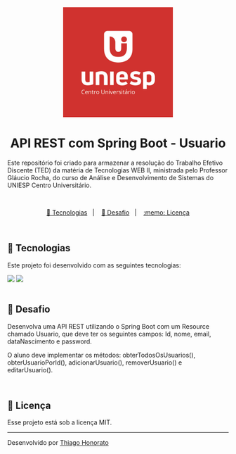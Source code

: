 <div align="center">
<img src=".github/uniesp.jpg" width="250px" alt="UNIESP"> 
</div>


<h1 align="center"> API REST com Spring Boot - Usuario </h1>

Este repositório foi criado para armazenar a resolução do Trabalho Efetivo Discente (TED) da matéria de Tecnologias WEB II, ministrada pelo Professor Gláucio Rocha, do curso de Análise e Desenvolvimento de Sistemas do UNIESP Centro Universitário. 


<br>


<p align="center">
  <a href="#-tecnologias">🚀 Tecnologias</a>&nbsp;&nbsp;&nbsp;|&nbsp;&nbsp;&nbsp;
  <a href="#-desafio">🎯 Desafio</a>&nbsp;&nbsp;&nbsp;|&nbsp;&nbsp;&nbsp;
  <a href="#memo-licença">:memo: Licença</a>
</p>

<br>


## 🚀 Tecnologias


Este projeto foi desenvolvido com as seguintes tecnologias:

<div>
  <img src="https://img.shields.io/badge/Java-ED8B00?style=for-the-badge&logo=openjdk&logoColor=white"/>
  <img src="https://img.shields.io/badge/Spring-6DB33F?style=for-the-badge&logo=spring&logoColor=white"/>
</div>

<br>


## 🎯 Desafio

Desenvolva uma API REST utilizando o Spring Boot com um Resource chamado Usuario, que deve ter os seguintes campos: Id, nome, email, dataNascimento e password.

O aluno deve implementar os métodos: obterTodosOsUsuarios(), obterUsuarioPorId(), adicionarUsuario(), removerUsuario() e editarUsuario(). 



<br>


## :memo: Licença

Esse projeto está sob a licença MIT.

---

Desenvolvido por [Thiago Honorato](https://www.linkedin.com/in/honoratothiago/)

